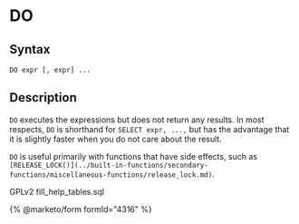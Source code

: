 
# DO

## Syntax


```
DO expr [, expr] ...
```

## Description


`DO` executes the expressions but does not return any
results. In most respects, `DO` is shorthand for
 `SELECT expr, ...,` but has the advantage that it is slightly
faster when you do not care about the result.


`DO` is useful primarily with functions that have side
 effects, such as `[RELEASE_LOCK()](../built-in-functions/secondary-functions/miscellaneous-functions/release_lock.md)`.


GPLv2 fill_help_tables.sql


{% @marketo/form formId="4316" %}
